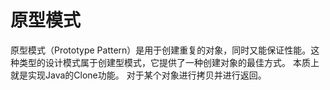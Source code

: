 # 原型模式
原型模式（Prototype Pattern）是用于创建重复的对象，同时又能保证性能。这种类型的设计模式属于创建型模式，它提供了一种创建对象的最佳方式。
本质上就是实现Java的Clone功能。
对于某个对象进行拷贝并进行返回。